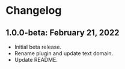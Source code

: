 # Changelog

## 1.0.0-beta: February 21, 2022
* Initial beta release.
* Rename plugin and update text domain.
* Update README.
